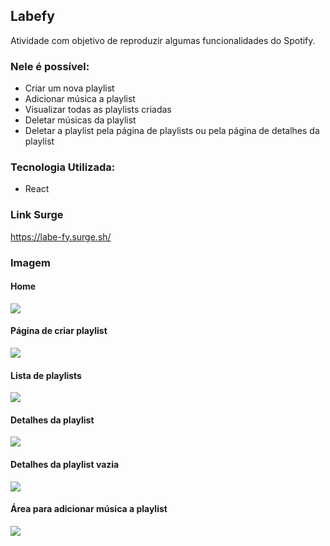 ## Labefy

Atividade com objetivo de reproduzir algumas funcionalidades do Spotify.

### Nele é possível:

- Criar um nova playlist
- Adicionar música a playlist
- Visualizar todas as playlists criadas
- Deletar músicas da playlist
- Deletar a playlist pela página de playlists ou pela página de detalhes da playlist

### Tecnologia Utilizada:
- React

### Link Surge 
https://labe-fy.surge.sh/

### Imagem

#### Home
<img src="https://user-images.githubusercontent.com/69688122/142749162-f95b5549-f611-42e3-9858-ea642a306516.png"/>

#### Página de criar playlist
<img src="https://user-images.githubusercontent.com/69688122/142749159-993ed519-82cc-437f-88c4-d79036a900ee.png"/>

#### Lista de playlists
<img src="https://user-images.githubusercontent.com/69688122/142749163-12595839-3cc0-4266-b85d-be710bf83407.png"/>

#### Detalhes da playlist
<img src="https://user-images.githubusercontent.com/69688122/142749160-5252f794-1af8-4f21-9516-299190270f57.png"/>

#### Detalhes da playlist vazia
<img src="https://user-images.githubusercontent.com/69688122/142749161-8bc4a4cc-10c5-44a4-897f-c3f57564f416.png"/>

#### Área para adicionar música a playlist
<img src="https://user-images.githubusercontent.com/69688122/142749157-cbb23649-80d0-49c2-bd23-5105394cb0fb.png"/>
